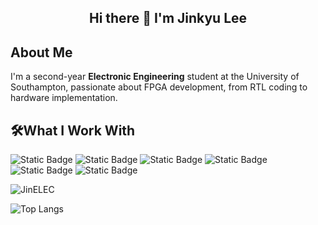 <h2 align="center">Hi there 👋 I'm Jinkyu Lee</h2>

## About Me
I'm a second-year **Electronic Engineering** student at the University of Southampton, passionate about FPGA development, from RTL coding to hardware implementation. 

## 🛠What I Work With
![Static Badge](https://img.shields.io/badge/Verilog-blue)
![Static Badge](https://img.shields.io/badge/SystemVerilog-inactive) 
![Static Badge](https://img.shields.io/badge/GTKWave-grey) 
![Static Badge](https://img.shields.io/badge/ModelSim-yellow)
![Static Badge](https://img.shields.io/badge/Vivado-green)
![Static Badge](https://img.shields.io/badge/Xilinx%20Artix--7-orange)

![JinELEC](https://github-readme-stats.vercel.app/api?username=JinELEC&show_icons=true&theme=graywhite)

![Top Langs](https://github-readme-stats.vercel.app/api/top-langs/?username=JinELEC&layout=compact&theme=radical)


